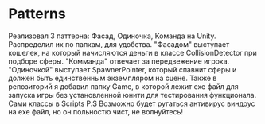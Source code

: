 # Patterns
Реализовал 3 паттерна: Фасад, Одиночка, Команда на Unity.
Распределил их по папкам, для удобства.
"Фасадом" выступает кошелек, на который начисляются деньги в классе CollisionDetector при подборе сферы.
"Комманда" отвечает за передвежение игрока.
"Одиночкой" выступает SpawnerPointer, который спавнит сферы и должен быть единственным экземпляром на сцене.
Также в репозиторий я добавил папку Game, в которой лежит exe файл для запуска игры без установленной юнити для тестирования функционала.
Сами классы в Scripts
P.S Возможно будет ругаться антивирус виндоус на exe файл, но он польностю чист, не волнуйтесь!

